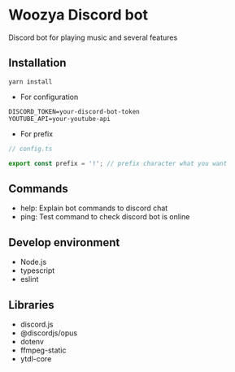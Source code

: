 # Woozya Discord bot

Discord bot for playing music and several features

## Installation

```
yarn install
```

- For configuration

```env
DISCORD_TOKEN=your-discord-bot-token
YOUTUBE_API=your-youtube-api
```

- For prefix

```ts
// config.ts

export const prefix = '!'; // prefix character what you want
```

## Commands

- help: Explain bot commands to discord chat
- ping: Test command to check discord bot is online

## Develop environment

- Node.js
- typescript
- eslint

## Libraries

- discord.js
- @discordjs/opus
- dotenv
- ffmpeg-static
- ytdl-core
